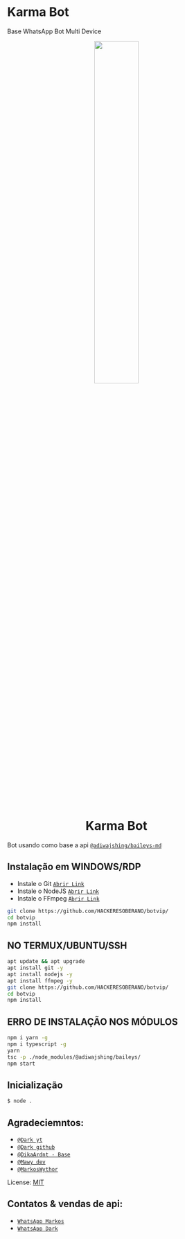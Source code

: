 # Karma Bot
Base WhatsApp Bot Multi Device


<p align="center">
	<img src="https://telegra.ph/file/39f83106b3cfe2125c39a.jpg" width="45%" style="margin-left: auto;margin-right: auto;display: block;">
</p>
<h1 align="center">Karma Bot</h1>

Bot usando como base a api [`@adiwajshing/baileys-md`](https://github.com/adiwajshing/baileys/tree/multi-device)



## Instalação em WINDOWS/RDP

* Instale o Git [`Abrir Link`](https://git-scm.com/downloads)
* Instale o NodeJS [`Abrir Link`](https://nodejs.org/en/download)
* Instale o FFmpeg [`Abrir Link`](https://ffmpeg.org/download.html)


```bash
git clone https://github.com/HACKERESOBERANO/botvip/
cd botvip
npm install
```


## NO TERMUX/UBUNTU/SSH

```bash
apt update && apt upgrade
apt install git -y
apt install nodejs -y
apt install ffmpeg -y
git clone https://github.com/HACKERESOBERANO/botvip/
cd botvip
npm install
```

## ERRO DE INSTALAÇÃO NOS MÓDULOS

```bash
npm i yarn -g
npm i typescript -g
yarn
tsc -p ./node_modules/@adiwajshing/baileys/
npm start
```

## Inicialização
```bash
$ node .
```

## Agradeciemntos:
* [`@Dark yt`](https://www.youtube.com/channel/UCcNXUT8f4grmNxQCxiZX95Q)
* [`@Dark github`](https://github.com/DarkViPs)
* [`@DikaArdnt - Base`](https://github.com/DikaArdnt)
* [`@Mawy dev`](https://www.youtube.com/c/MawyDev)
* [`@MarkosWythor`](https://github.com/markoswythorr)

License: [MIT](https://en.wikipedia.org/wiki/MIT_License)

## Contatos & vendas de api:
* [`WhatsApp Markos`](https://wa.me/5594991423691)
* [`WhatsApp Dark`](https://wa.me/5517991134416)
